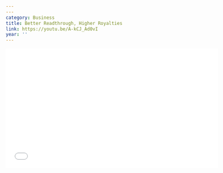 ```yaml
---
---
category: Business
title: Better Readthrough, Higher Royalties
link: https://youtu.be/A-kCJ_Ad0vI
year: ''
---
```

<iframe width="560" height="315" src="{{ page.link }}" frameborder="0" allowfullscreen></iframe>
